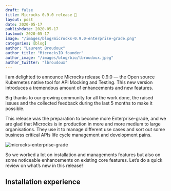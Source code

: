 ```yaml
---
draft: false
title: Microcks 0.9.0 release 🚀
layout: post
date: 2020-05-17
publishdate: 2020-05-17
lastmod: 2020-05-17
image: "/images/blog/microcks-0.9.0-enterprise-grade.png"
categories: [blog]
author: "Laurent Broudoux"
author_title: "MicrocksIO founder"
author_image: "/images/blog/bio/lbroudoux.jpeg"
author_twitter: "lbroudoux"
---
```


I am delighted to announce Microcks release 0.9.0 — the Open source Kubernetes native tool for API Mocking and Testing. This new version introduces a tremendous amount of enhancements and new features.

Big thanks to our growing community for all the work done, the raised issues and the collected feedback during the last 5 months to make it possible.

This release was the preparation to become more Enterprise-grade, and we are glad that Microcks is in production in more and more medium to large organisations. They use it to manage different use cases and sort out some business critical APIs life cycle management and development pains.

![microcks-enterprise-grade](/images/blog/microcks-0.9.0-enterprise-grade.png)

So we worked a lot on installation and managements features but also on some noticeable enhancements on existing core features.
Let’s do a quick review on what’s new in this release!

## Installation experience


